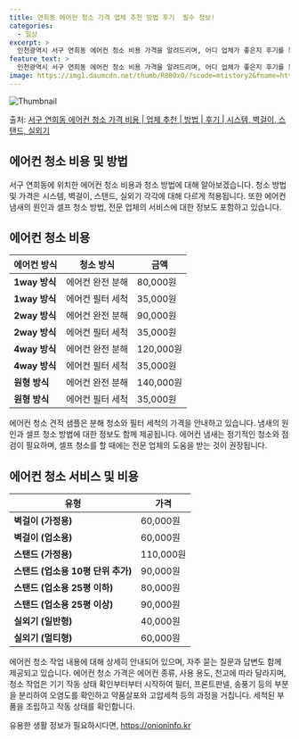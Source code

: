 ```yaml
---
title: 연희동 에어컨 청소 가격 업체 추천 방법 후기  필수 정보!
categories:
  - 일상
excerpt: >
  인천광역시 서구 연희동 에어컨 청소 비용 가격을 알려드리며, 어디 업체가 좋은지 후기를 통해 알아보겠습니다. 현재 글에서는 시스템, 벽걸이, 스탠드, 실외기 각각에 대해 청소 비용이 나와 있으니 참고하시면 되겠습니다. 에어컨 분해 청소 방법 보기 👈 클릭셀프 에어컨 청소 방법 보기👈 클릭서구 연희동 에어컨 청소 비용시스템에어컨 방식클리닝방식금액1way 방식에어컨 완전분해80,000원1way 방식에어컨 필터세척35,000원2way 방식에어컨 완전분해90,000원2way 방식에어컨 필터세척35,000원4way 방식에어컨 완전분해120,000원4way 방식에어컨 필터세척35,000원원형방식에어컨 완전분해140,000원원형방식에어컨 필터세척35,000원에어컨 청소 견적 샘플 보기 👈 클릭에어컨 냄새의 원인에어컨..
feature_text: >
  인천광역시 서구 연희동 에어컨 청소 비용 가격을 알려드리며, 어디 업체가 좋은지 후기를 통해 알아보겠습니다. 현재 글에서는 시스템, 벽걸이, 스탠드, 실외기 각각에 대해 청소 비용이 나와 있으니 참고하시면 되겠습니다. 에어컨 분해 청소 방법 보기 👈 클릭셀프 에어컨 청소 방법 보기👈 클릭서구 연희동 에어컨 청소 비용시스템에어컨 방식클리닝방식금액1way 방식에어컨 완전분해80,000원1way 방식에어컨 필터세척35,000원2way 방식에어컨 완전분해90,000원2way 방식에어컨 필터세척35,000원4way 방식에어컨 완전분해120,000원4way 방식에어컨 필터세척35,000원원형방식에어컨 완전분해140,000원원형방식에어컨 필터세척35,000원에어컨 청소 견적 샘플 보기 👈 클릭에어컨 냄새의 원인에어컨..
image: https://img1.daumcdn.net/thumb/R800x0/?scode=mtistory2&fname=https%3A%2F%2Fblog.kakaocdn.net%2Fdn%2FbH4meP%2FbtsHv8iREZM%2FXkKtXmOVxkKAyKFWEoU2J0%2Fimg.webp
---
```


![Thumbnail](https://img1.daumcdn.net/thumb/R800x0/?scode=mtistory2&fname=https%3A%2F%2Fblog.kakaocdn.net%2Fdn%2FbH4meP%2FbtsHv8iREZM%2FXkKtXmOVxkKAyKFWEoU2J0%2Fimg.webp)

<p>출처: <a href="https://onioninfo.kr/entry/%EC%84%9C%EA%B5%AC-%EC%97%B0%ED%9D%AC%EB%8F%99-%EC%97%90%EC%96%B4%EC%BB%A8-%EC%B2%AD%EC%86%8C-%EA%B0%80%EA%B2%A9-%EB%B9%84%EC%9A%A9-%EC%97%85%EC%B2%B4-%EC%B6%94%EC%B2%9C-%EB%B0%A9%EB%B2%95-%ED%9B%84%EA%B8%B0-%EC%8B%9C%EC%8A%A4%ED%85%9C-%EB%B2%BD%EA%B1%B8%EC%9D%B4-%EC%8A%A4%ED%83%A0%EB%93%9C-%EC%8B%A4%EC%99%B8%EA%B8%B0" rel="dofollow">서구 연희동 에어컨 청소 가격 비용 | 업체 추천 | 방법 | 후기 | 시스템, 벽걸이, 스탠드, 실외기</a> </p>

## 에어컨 청소 비용 및 방법

서구 연희동에 위치한 에어컨 청소 비용과 청소 방법에 대해 알아보겠습니다. 청소 방법 및 가격은 시스템, 벽걸이, 스탠드, 실외기 각각에
대해 다르게 적용됩니다. 또한 에어컨 냄새의 원인과 셀프 청소 방법, 전문 업체의 서비스에 대한 정보도 포함하고 있습니다.

## 에어컨 청소 비용

에어컨 방식 | 청소 방식 | 금액  
---|---|---  
**1way 방식** | 에어컨 완전 분해 | 80,000원  
**1way 방식** | 에어컨 필터 세척 | 35,000원  
**2way 방식** | 에어컨 완전 분해 | 90,000원  
**2way 방식** | 에어컨 필터 세척 | 35,000원  
**4way 방식** | 에어컨 완전 분해 | 120,000원  
**4way 방식** | 에어컨 필터 세척 | 35,000원  
**원형 방식** | 에어컨 완전 분해 | 140,000원  
**원형 방식** | 에어컨 필터 세척 | 35,000원  
  
에어컨 청소 견적 샘플은 분해 청소와 필터 세척의 가격을 안내하고 있습니다. 냄새의 원인과 셀프 청소 방법에 대한 정보도 함께 제공됩니다.
에어컨 냄새는 정기적인 청소와 점검이 필요하며, 셀프 청소를 할 때에는 전문 업체의 도움을 받는 것이 권장됩니다.

## 에어컨 청소 서비스 및 비용

유형 | 가격  
---|---  
**벽걸이 (가정용)** | 60,000원  
**벽걸이 (업소용)** | 60,000원  
**스탠드 (가정용)** | 110,000원  
**스탠드 (업소용 10평 단위 추가)** | 90,000원  
**스탠드 (업소용 25평 이하)** | 80,000원  
**스탠드 (업소용 25평 이상)** | 90,000원  
**실외기 (일반형)** | 40,000원  
**실외기 (멀티형)** | 60,000원  
  
에어컨 청소 작업 내용에 대해 상세히 안내되어 있으며, 자주 묻는 질문과 답변도 함께 제공되고 있습니다. 에어컨 청소 가격은 에어컨 종류,
사용 용도, 천고에 따라 달라지며, 청소 작업은 기기 작동 상태 확인부터부터 시작하여 필터, 프론트판넬, 송풍기 등의 부분을 분리하여
오염도를 확인하고 약품살포와 고압세척 등의 과정을 거칩니다. 세척된 부품을 조립하고 작동 상태를 확인합니다.

 

유용한 생활 정보가 필요하시다면, <a href="https://onioninfo.kr" rel="dofollow">https://onioninfo.kr</a>



